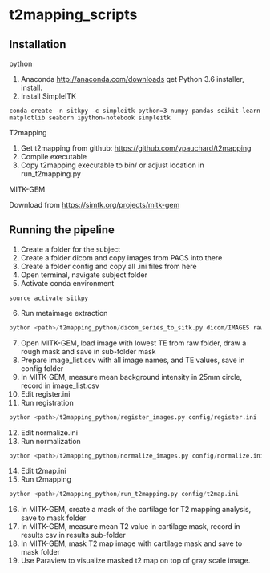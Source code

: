 # t2mapping_scripts
## Installation
python

1. Anaconda http://anaconda.com/downloads get Python 3.6 installer, install.
2. Install SimpleITK
```
conda create -n sitkpy -c simpleitk python=3 numpy pandas scikit-learn matplotlib seaborn ipython-notebook simpleitk
```

T2mapping

1. Get t2mapping from github: https://github.com/ypauchard/t2mapping
2. Compile executable
3. Copy t2mapping executable to bin/ or adjust location in run_t2mapping.py

MITK-GEM

Download from https://simtk.org/projects/mitk-gem

## Running the pipeline
1. Create a folder for the subject
2. Create a folder dicom and copy images from PACS into there
3. Create a folder config and copy all .ini files from here
4. Open terminal, navigate subject folder
5. Activate conda environment
```
source activate sitkpy
```
6. Run metaimage extraction
```python
python <path>/t2mapping_python/dicom_series_to_sitk.py dicom/IMAGES raw/
```
7. Open MITK-GEM, load image with lowest TE from raw folder, draw a rough mask and save in sub-folder mask
8. Prepare image_list.csv with all image names, and TE values, save in config folder
9. In MITK-GEM, measure mean background intensity in 25mm circle, record in image_list.csv
10. Edit register.ini
11. Run registration
```python
python <path>/t2mapping_python/register_images.py config/register.ini
```
12. Edit normalize.ini
13. Run normalization
```python
python <path>/t2mapping_python/normalize_images.py config/normalize.ini
```
14. Edit t2map.ini
15. Run t2mapping
```python
python <path>/t2mapping_python/run_t2mapping.py config/t2map.ini
```
16. In MITK-GEM, create a mask of the cartilage for T2 mapping analysis, save to mask folder
17. In MITK-GEM, measure mean T2 value in cartilage mask, record in results csv in results sub-folder
18. In MITK-GEM, mask T2 map image with cartilage mask and save to mask folder
19. Use Paraview to visualize masked t2 map on top of gray scale image.
